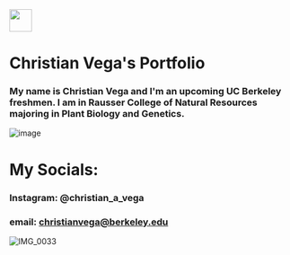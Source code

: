 


<img src= '![IMG_0026](https://github.com/thduke74/portfolio/assets/141671888/7975fa5d-470b-4b06-95ec-9a580fca821c)' width=40o>



# **Christian Vega's Portfolio**
### My name is Christian Vega and I'm an upcoming UC Berkeley freshmen. I am in Rausser College of Natural Resources majoring in Plant Biology and Genetics. 


 ![image](https://github.com/thduke74/portfolio/assets/141671888/3e7cbd6f-c9f8-4707-888f-47c58e04682c)
# My Socials: 

### Instagram: @christian_a_vega
### email: christianvega@berkeley.edu

![IMG_0033](https://github.com/thduke74/portfolio/assets/141671888/2ccf8003-8eed-4848-89ff-15218386efcd)
